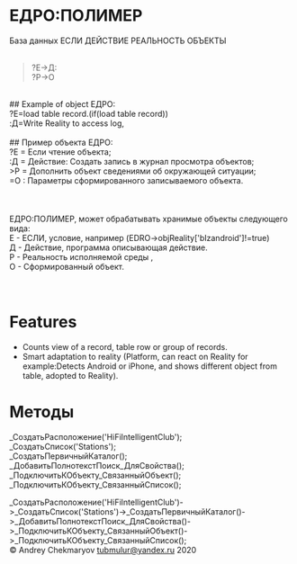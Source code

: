 # ЕДРО:ПОЛИМЕР
База данных ЕСЛИ ДЕЙСТВИЕ РЕАЛЬНОСТЬ ОБЪЕКТЫ <br/>
<br/>
>?Е->Д:<br/>
>?Р->О<br/>
<br/>
## Example of object ЕДРО:<br/>
?Е=load table record.(if(load table record))<br/>
:Д=Write Reality to access log, <br/>
<br/>
## Пример объекта ЕДРО:<br/>
?Е = Если чтение объекта;<br/>
:Д = Действие: Создать запись в журнал просмотра объектов;<br/>
>Р = Дополнить объект сведениями об окружающей ситуации;<br/>
=О : Параметры сформированного записываемого объекта.<br/>
<br/>
<br/>
<br/>
ЕДРО:ПОЛИМЕР, может обрабатывать хранимые объекты следующего вида:<br/>
Е - ЕСЛИ, условие, например (EDRO->objReality['bIzandroid']!=true)<br/>
Д - Действие, программа описывающая действие.<br/>
Р - Реальность исполняемой среды , <br/>
О - Сформированный объект.<br/><br/>
<br/>

# Features


* Counts view of a record, table row or group of records.
* Smart adaptation to reality (Platform, can react on Reality for example:Detects Android or iPhone, and shows different object from table, adopted to Reality).

# Методы
_СоздатьРасположение('HiFiIntelligentClub');<br/>
_СоздатьСписок('Stations');<br/>
_СоздатьПервичныйКаталог();<br/>
_ДобавитьПолнотекстПоиск_ДляСвойства();<br/>
_ПодключитьКОбъекту_СвязанныйОбъект();<br/>
_ПодключитьКОбъекту_СвязанныйСписок();<br/>

_СоздатьРасположение('HiFiIntelligentClub')->_СоздатьСписок('Stations')->_СоздатьПервичныйКаталог()->_ДобавитьПолнотекстПоиск_ДляСвойства()->_ПодключитьКОбъекту_СвязанныйОбъект()->_ПодключитьКОбъекту_СвязанныйСписок();<br/>
© Andrey Chekmaryov tubmulur@yandex.ru 2020<br/>

